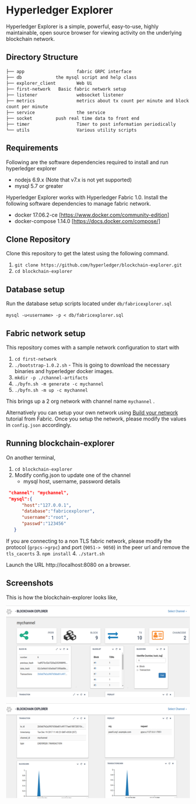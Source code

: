 # Hyperledger Explorer

Hyperledger Explorer is a simple, powerful, easy-to-use, highly maintainable, open source browser for viewing activity on the underlying blockchain network.

## Directory Structure
```
├── app                    fabric GRPC interface
├── db			   the mysql script and help class
├── explorer_client        Web Ui
├── first-network	Basic fabric network setup
├── listener               websocket listener
├── metrics                metrics about tx count per minute and block count per minute
├── service                the service 
├── socket		   push real time data to front end
├── timer                  Timer to post information periodically  
└── utils                  Various utility scripts 
```


## Requirements


Following are the software dependencies required to install and run hyperledger explorer 
* nodejs 6.9.x (Note that v7.x is not yet supported)
* mysql 5.7 or greater

Hyperledger Explorer works with Hyperledger Fabric 1.0.  Install the following software dependencies to manage fabric network.
* docker 17.06.2-ce [https://www.docker.com/community-edition]
* docker-compose 1.14.0 [https://docs.docker.com/compose/]

## Clone Repository

Clone this repository to get the latest using the following command.
1. `git clone https://github.com/hyperledger/blockchain-explorer.git`
2. `cd blockchain-explorer`

## Database setup
Run the database setup scripts located under `db/fabricexplorer.sql`

`mysql -u<username> -p < db/fabricexplorer.sql`

## Fabric network setup

This repository comes with a sample network configuration to start with

1. `cd first-network`
2. `./bootstrap-1.0.2.sh` - This is going to download the necessary
binaries and hyperledger docker images.
3. `mkdir -p ./channel-artifacts`
4. `./byfn.sh -m generate -c mychannel`
5. `./byfn.sh -m up -c mychannel`

This brings up a 2 org network with channel name `mychannel` .

Alternatively you can setup your own network using [Build your network](http://hyperledger-fabric.readthedocs.io/en/latest/build_network.html) tutorial from Fabric. Once you setup the network, please modify the values in `config.json` accordingly.

## Running blockchain-explorer

On another terminal, 
1. `cd blockchain-explorer`
2. Modify config.json to update one of the channel 
	* mysql host, username, password details
```json
 "channel": "mychannel",
 "mysql":{
      "host":"127.0.0.1",
      "database":"fabricexplorer",
      "username":"root",
      "passwd":"123456"
   }
```
If you are connecting to a non TLS fabric network, please modify the 
protocol (`grpcs->grpc`) and port (`9051-> 9050`) in the peer url and remove the `tls_cacerts`
3. `npm install`
4. `./start.sh`

Launch the URL http://localhost:8080 on a browser.

## Screenshots

This is how the blockchain-explorer looks like,

![Blockchain Explorer](https://raw.githubusercontent.com/JeevaSang/blockchainimage/master/explorer1.png)

![Blockchain Explorer](https://raw.githubusercontent.com/JeevaSang/blockchainimage/master/explorer2.png)
 
